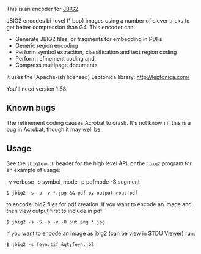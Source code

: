This is an encoder for [JBIG2](fcd14492.pdf).

JBIG2 encodes bi-level (1 bpp) images using a number of clever tricks to get
better compression than G4. This encoder can:
   * Generate JBIG2 files, or fragments for embedding in PDFs
   * Generic region encoding
   * Perform symbol extraction, classification and text region coding
   * Perform refinement coding and,
   * Compress multipage documents

It uses the (Apache-ish licensed) Leptonica library:
  http://leptonica.com/

You'll need version 1.68.

## Known bugs

The refinement coding causes Acrobat to crash. It's not known if this is a bug
in Acrobat, though it may well be.


## Usage

See the `jbig2enc.h` header for the high level API, or the `jbig2` program for an example of usage:

-v verbose
-s symbol_mode
-p pdfmode
-S segment

```
$ jbig2 -s -p -v *.jpg && pdf.py output >out.pdf
```

to encode jbig2 files for pdf creation.
If you want to encode an image and then view output first to include in pdf

```
$ jbig2 -s -S -p -v -O out.png *.jpg
```

If you want to encode an image as jbig2 (can be view in STDU Viewer) run:

```
$ jbig2 -s feyn.tif &gt;feyn.jb2
```
